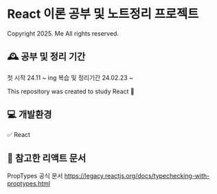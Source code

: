 # React 이론 공부 및 노트정리 프로젝트

Copyright 2025. Me All rights reserved.

## 🕰️ 공부 및 정리 기간

첫 시작 24.11 ~ ing
복습 및 정리기간 24.02.23 ~

This repository was created to study React 💙

## 💻 개발환경

✅ React

## 📌 참고한 리액트 문서

PropTypes 공식 문서
<https://legacy.reactjs.org/docs/typechecking-with-proptypes.html>
